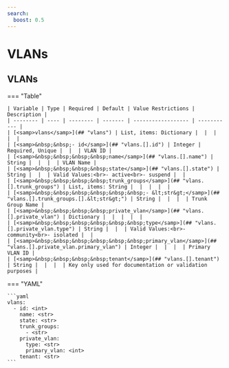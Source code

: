```yaml
---
search:
  boost: 0.5
---
```


# VLANs

## VLANs

=== "Table"

    | Variable | Type | Required | Default | Value Restrictions | Description |
    | -------- | ---- | -------- | ------- | ------------------ | ----------- |
    | [<samp>vlans</samp>](## "vlans") | List, items: Dictionary |  |  |  |  |
    | [<samp>&nbsp;&nbsp;- id</samp>](## "vlans.[].id") | Integer | Required, Unique |  |  | VLAN ID |
    | [<samp>&nbsp;&nbsp;&nbsp;&nbsp;name</samp>](## "vlans.[].name") | String |  |  |  | VLAN Name |
    | [<samp>&nbsp;&nbsp;&nbsp;&nbsp;state</samp>](## "vlans.[].state") | String |  |  | Valid Values:<br>- active<br>- suspend |  |
    | [<samp>&nbsp;&nbsp;&nbsp;&nbsp;trunk_groups</samp>](## "vlans.[].trunk_groups") | List, items: String |  |  |  |  |
    | [<samp>&nbsp;&nbsp;&nbsp;&nbsp;&nbsp;&nbsp;- &lt;str&gt;</samp>](## "vlans.[].trunk_groups.[].&lt;str&gt;") | String |  |  |  | Trunk Group Name |
    | [<samp>&nbsp;&nbsp;&nbsp;&nbsp;private_vlan</samp>](## "vlans.[].private_vlan") | Dictionary |  |  |  |  |
    | [<samp>&nbsp;&nbsp;&nbsp;&nbsp;&nbsp;&nbsp;type</samp>](## "vlans.[].private_vlan.type") | String |  |  | Valid Values:<br>- community<br>- isolated |  |
    | [<samp>&nbsp;&nbsp;&nbsp;&nbsp;&nbsp;&nbsp;primary_vlan</samp>](## "vlans.[].private_vlan.primary_vlan") | Integer |  |  |  | Primary VLAN ID |
    | [<samp>&nbsp;&nbsp;&nbsp;&nbsp;tenant</samp>](## "vlans.[].tenant") | String |  |  |  | Key only used for documentation or validation purposes |

=== "YAML"

    ```yaml
    vlans:
      - id: <int>
        name: <str>
        state: <str>
        trunk_groups:
          - <str>
        private_vlan:
          type: <str>
          primary_vlan: <int>
        tenant: <str>
    ```
